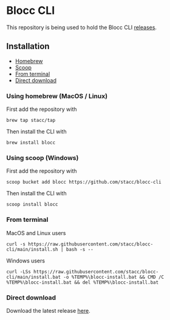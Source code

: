 # Blocc CLI

This repository is being used to hold the Blocc CLI [releases](https://github.com/stacc/blocc-cli/releases).

## Installation

* [Homebrew](#using-homebrew-macos--linux)
* [Scoop](#using-scoop-windows)
* [From terminal](#from-terminal)
* [Direct download](#direct-download)

### Using homebrew (MacOS / Linux)

First add the repository with

```
brew tap stacc/tap
```

Then install the CLI with

```
brew install blocc
```

### Using scoop (Windows)

First add the repository with

```
scoop bucket add blocc https://github.com/stacc/blocc-cli
```

Then install the CLI with

```
scoop install blocc
```

### From terminal

MacOS and Linux users

```
curl -s https://raw.githubusercontent.com/stacc/blocc-cli/main/install.sh | bash -s --
```

Windows users

```
curl -LSs https://raw.githubusercontent.com/stacc/blocc-cli/main/install.bat -o %TEMP%\blocc-install.bat && CMD /C %TEMP%\blocc-install.bat && del %TEMP%\blocc-install.bat
```

### Direct download

Download the latest release [here](https://github.com/stacc/blocc-cli/releases/latest).
